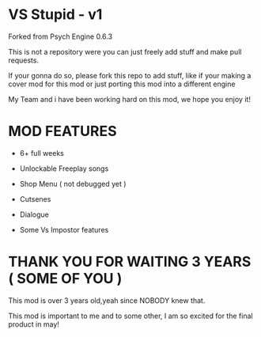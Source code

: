 # VS Stupid - v1

Forked from Psych Engine 0.6.3

This is not a repository were you can just freely add stuff and make pull requests.

If your gonna do so, please fork this repo to add stuff, like if your making a cover mod for this mod or just porting this mod into a different engine


My Team and i have been working hard on this mod, we hope you enjoy it!


# MOD FEATURES

- 6+ full weeks

- Unlockable Freeplay songs

- Shop Menu ( not debugged yet )

- Cutsenes

- Dialogue

- Some Vs Impostor features

# THANK YOU FOR WAITING 3 YEARS ( SOME OF YOU )
This mod is over 3 years old,yeah since NOBODY knew that.

This mod is important to me and to some other, I am so excited for the final product in may!

